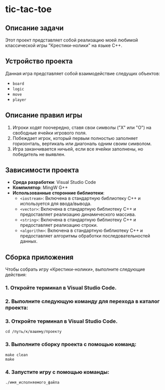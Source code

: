 # tic-tac-toe

## Описание задачи

Этот проект представляет собой реализацию моей любимой классической игры "Крестики-нолики" на языке C++. 

## Устройство проекта 

Данная игра представляет собой взаимодействие следущих объектов:

- `board`
- `logic`
- `move`
- `player`

## Описание правил игры

1. Игроки ходят поочередно, ставя свои символы ("X" или "O") на свободные ячейки игрового поля.
2. Побеждает игрок, который первым полностью заполняет горизонталь, вертикаль или диагональ одним своим символом.
3. Игра заканчивается ничьей, если все ячейки заполнены, но победитель не выявлен.

## Зависимости проекта

- **Среда разработки**: Visual Studio Code
- **Компилятор**: MingW G++
- **Использованные сторонние библиотеки**:
    - `<iostream>`: Включена в стандартную библиотеку C++ и используется для ввода/вывода.
    - `<vector>`: Включена в стандартную библиотеку C++ и предоставляет реализацию динамического массива.
    - `<string>`: Включена в стандартную библиотеку C++ и предоставляет реализацию строки.
    - `<algorithm>`: Включена в стандартную библиотеку C++ и предоставляет алгоритмы обработки последовательностей данных.

## Сборка приложения

Чтобы собрать игру «Крестики-нолики», выполните следующие действия:

### 1. Откройте терминал в Visual Studio Code.
### 2. Выполните следующую команду для перехода в каталог проекта:
### 3. Откройте терминал в Visual Studio Code.

```
cd /путь/к/вашему/проекту
```

### 3. Выполните сборку проекта с помощью команд:

```
make clean
make
```

### 4. Запустите игру с помощью команды:

```
./имя_исполняемого_файла
```



